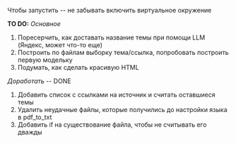 Чтобы запустить -- не забывать включить виртуальное окружение

**TO DO:**
_Основное_
1) Поресерчить, как доставать название темы при помощи LLM (Яндекс, может что-то еще)
2) Построить по файлам выборку тема/ссылка, попробовать построить первую модельку
3) Подумать, как сделать красивую HTML

_Доработать_ -- DONE
1) Добавить список с ссылками на источник и считать оставшиеся темы
2) Удалить неудачные файлы, которые получились до настройки языка в pdf_to_txt
3) Добавить if на существование файла, чтобы не считывать его дважды  
